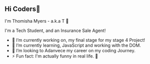 ## Hi Coders👋


I'm Thomisha Myers - a.k.a T 🤩

I'm a  Tech Student, and an Insurance Sale Agent!
 
- 🔭 I’m currently working on, my final stage for my stage 4 Project! 
- 🌱 I’m currently learning, JavaScript and working with the DOM. 
- 👯 I’m looking to Adanvece my career on my coding Journey.
- ⚡ Fun fact: I'm actually funny in real life. 🤪
